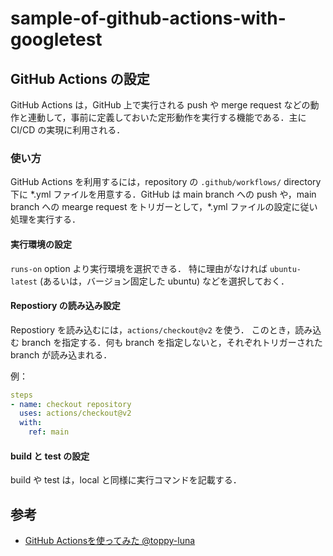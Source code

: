 # sample-of-github-actions-with-googletest

## GitHub Actions の設定

GitHub Actions は，GitHub 上で実行される push や merge request などの動作と連動して，事前に定義しておいた定形動作を実行する機能である．主に CI/CD の実現に利用される．

### 使い方
GitHub Actions を利用するには，repository の `.github/workflows/` directory 下に \*.yml ファイルを用意する．GitHub は main branch への push や，main branch への mearge request をトリガーとして，\*.yml ファイルの設定に従い処理を実行する．

#### 実行環境の設定
`runs-on` option より実行環境を選択できる．
特に理由がなければ `ubuntu-latest` (あるいは，バージョン固定した ubuntu) などを選択しておく．

#### Repostiory の読み込み設定
Repostiory を読み込むには，`actions/checkout@v2` を使う．
このとき，読み込む branch を指定する．何も branch を指定しないと，それぞれトリガーされた branch が読み込まれる．

例：
```yml
steps
- name: checkout repository
  uses: actions/checkout@v2
  with:
    ref: main
```

#### build と test の設定
build や test は，local と同様に実行コマンドを記載する．



## 参考
- [GitHub Actionsを使ってみた @toppy-luna](https://qiita.com/toppy-luna/items/8358c19bbfb2aee4e848)
